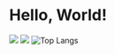 # Hello, World!
![](https://github-readme-stats.vercel.app/api?username=en-pho&show_icons=true&theme=radical)
![](https://github-profile-trophy.vercel.app/?username=en-pho)
![Top Langs](https://github-readme-stats.vercel.app/api/top-langs/?username=en-pho)
